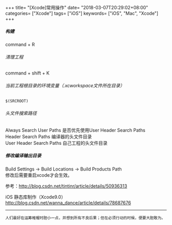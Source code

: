 +++
title= "[Xcode]常用操作"
date= "2018-03-07T20:29:02+08:00"
categories= ["Xcode"]
tags= ["iOS"]
keywords= ["iOS", "Mac", "Xcode"]
+++

##### 构建
command + R

###### 清理工程
command + shift + K

###### 当前工程根目录的环境变量（.xcworkspace文件所在目录）

    $(SRCROOT)
    
    
###### 头文件搜索路径
Always Search User Paths  是否优先使用User Header Search Paths  
Header Search Paths  编译器的头文件目录  
User Header Search Paths  自己工程的头文件目录  

##### 修改编译输出目录
Build Settings -> Build Locations -> Build Products Path  
修改后需要重启xcode才会生效。

参考：http://blog.csdn.net/tintinr/article/details/50936313

iOS 静态库制作（Xcode9.0）  
http://blog.csdn.net/wanna_dance/article/details/78687676

***
`人们最好在运筹帷幄时胆小一点，并想到所有不良后果；但在必须行动的时候，便要大胆敢为。`